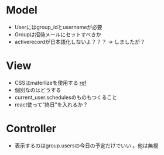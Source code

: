 # Model 
- Userにはgroup_idとusernameが必要
- Groupは招待メールにセットすべきか
- activerecordが日本語化しないよ？？？ -> しましたが？

# View
- CSSはmaterlizeを使用する  [ref](https://materializecss.com/)  
- 個別なのはどうする 
- current_user.schedulesのものもつくること   
- react使って”終日”を入れるか？ 


# Controller
- 表示するのはgroup.usersの今日の予定だけでいい 。他は無視  



